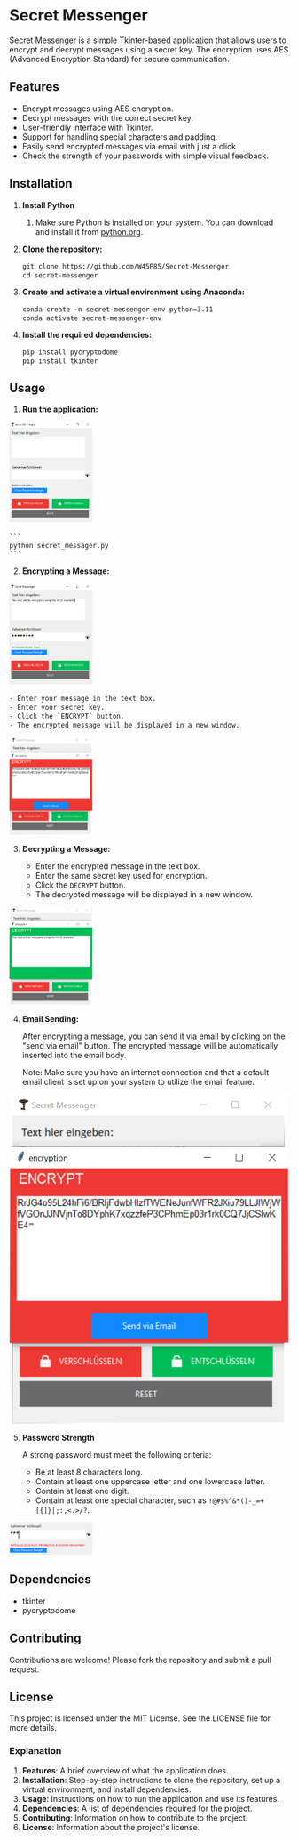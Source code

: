 # Secret Messenger

Secret Messenger is a simple Tkinter-based application that allows users to encrypt and decrypt messages using a secret key. The encryption uses AES (Advanced Encryption Standard) for secure communication.

## Features

- Encrypt messages using AES encryption.
- Decrypt messages with the correct secret key.
- User-friendly interface with Tkinter.
- Support for handling special characters and padding.
- Easily send encrypted messages via email with just a click
- Check the strength of your passwords with simple visual feedback.

## Installation

1. **Install Python**
    1. Make sure Python is installed on your system. You can download and install it from [python.org](https://www.python.org/).

2. **Clone the repository:**

    ```
    git clone https://github.com/W45P85/Secret-Messenger
    cd secret-messenger
    ```

3. **Create and activate a virtual environment using Anaconda:**

    ```
    conda create -n secret-messenger-env python=3.11
    conda activate secret-messenger-env
    ```

4. **Install the required dependencies:**

    ```
    pip install pycryptodome
    pip install tkinter
    ```

## Usage

1. **Run the application:**

<img src="/img/doc/1.PNG" width="150">


    ```
    python secret_messager.py
    ```

2. **Encrypting a Message:**

<img src="/img/doc/2.PNG" width="150">

    - Enter your message in the text box.
    - Enter your secret key.
    - Click the `ENCRYPT` button.
    - The encrypted message will be displayed in a new window.

<img src="/img/doc/5.PNG" width="150">

3. **Decrypting a Message:**

    - Enter the encrypted message in the text box.
    - Enter the same secret key used for encryption.
    - Click the `DECRYPT` button.
    - The decrypted message will be displayed in a new window.

<img src="/img/doc/8.PNG" width="150">

4. **Email Sending:**

    After encrypting a message, you can send it via email by clicking on the "send via email" button. The encrypted message will be automatically inserted into the email body.

    Note: Make sure you have an internet connection and that a default email client is set up on your system to utilize the email feature.

![Encrypting a message](/img/doc/5.PNG)

5. **Password Strength**

    A strong password must meet the following criteria:
    - Be at least 8 characters long.
    - Contain at least one uppercase letter and one lowercase letter.
    - Contain at least one digit.
    - Contain at least one special character, such as `!@#$%^&*()-_=+[{]}|;:,<.>/?`.

<img src="/img/doc/7.PNG" width="150">

## Dependencies

- tkinter
- pycryptodome


## Contributing

Contributions are welcome! Please fork the repository and submit a pull request.


## License

This project is licensed under the MIT License. See the LICENSE file for more details.


### Explanation

1. **Features**: A brief overview of what the application does.
2. **Installation**: Step-by-step instructions to clone the repository, set up a virtual environment, and install dependencies.
3. **Usage**: Instructions on how to run the application and use its features.
4. **Dependencies**: A list of dependencies required for the project.
5. **Contributing**: Information on how to contribute to the project.
6. **License**: Information about the project's license.

